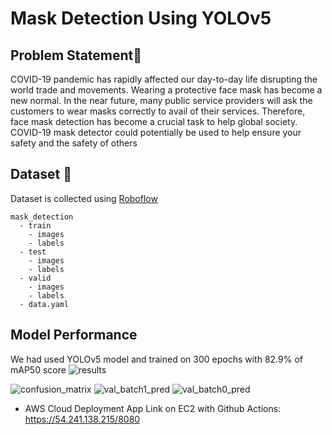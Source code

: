 # Mask Detection Using YOLOv5
## Problem Statement📝
COVID-19 pandemic has rapidly affected our day-to-day life disrupting the world trade and movements. Wearing a protective face mask has become a new normal. In the near future, many public service providers will ask the customers to wear masks correctly to avail of their services. Therefore, face mask detection has become a crucial task to help global society.
COVID-19 mask detector could potentially be used to help ensure your safety and the safety of others
## Dataset 📰
Dataset is collected using [Roboflow](https://public.roboflow.com/object-detection/mask-wearing)
```
mask_detection
  - train
    - images
    - labels
  - test
    - images
    - labels
  - valid
    - images
    - labels
  - data.yaml
```
## Model Performance
We had used YOLOv5 model and trained on 300 epochs with 82.9% of mAP50 score
![results](https://github.com/Parvez13/Mask_Detection/assets/66157611/7988ed8c-f97f-4b03-ae1d-1bd1fc9fef64)

![confusion_matrix](https://github.com/Parvez13/Mask_Detection/assets/66157611/a11fc963-f393-4dc0-be96-ad6897653c1b)
![val_batch1_pred](https://github.com/Parvez13/Mask_Detection/assets/66157611/fc19e187-9a55-4129-9cc5-8298bbc33bfb)
![val_batch0_pred](https://github.com/Parvez13/Mask_Detection/assets/66157611/c10f7f3e-b595-4bcb-a2c0-108155a050fa)


* AWS Cloud Deployment App Link on EC2 with Github Actions: https://54.241.138.215/8080
